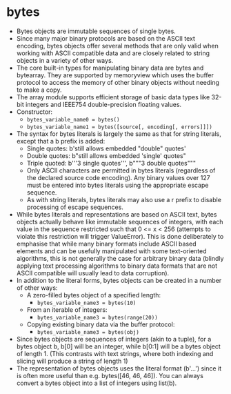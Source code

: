 # bytes
- Bytes objects are immutable sequences of single bytes.
- Since many major binary protocols are based on the ASCII text encoding, bytes objects offer several methods that are only valid when working with ASCII compatible data and are closely related to string objects in a variety of other ways.
- The core built-in types for manipulating binary data are bytes and bytearray. They are supported by memoryview which uses the buffer protocol to access the memory of other binary objects without needing to make a copy.
- The array module supports efficient storage of basic data types like 32-bit integers and IEEE754 double-precision floating values.
- Constructor:
    - `bytes_variable_name0 = bytes()`
    - `bytes_variable_name1 = bytes([source[, encoding[, errors]]])`
- The syntax for bytes literals is largely the same as that for string literals, except that a b prefix is added:
    - Single quotes: b'still allows embedded "double" quotes'
    - Double quotes: b"still allows embedded 'single' quotes"
    - Triple quoted: b'''3 single quotes''', b"""3 double quotes"""
    - Only ASCII characters are permitted in bytes literals (regardless of the declared source code encoding). Any binary values over 127 must be entered into bytes literals using the appropriate escape sequence.
    - As with string literals, bytes literals may also use a r prefix to disable processing of escape sequences.
- While bytes literals and representations are based on ASCII text, bytes objects actually behave like immutable sequences of integers, with each value in the sequence restricted such that 0 <= x < 256 (attempts to violate this restriction will trigger ValueError). This is done deliberately to emphasise that while many binary formats include ASCII based elements and can be usefully manipulated with some text-oriented algorithms, this is not generally the case for arbitrary binary data (blindly applying text processing algorithms to binary data formats that are not ASCII compatible will usually lead to data corruption).
- In addition to the literal forms, bytes objects can be created in a number of other ways:
    - A zero-filled bytes object of a specified length: 
        - `bytes_variable_name3 = bytes(10)`
    - From an iterable of integers:
        - `bytes_variable_name3 = bytes(range(20))`
    - Copying existing binary data via the buffer protocol:
        - `bytes_variable_name3 = bytes(obj)`
- Since bytes objects are sequences of integers (akin to a tuple), for a bytes object b, b[0] will be an integer, while b[0:1] will be a bytes object of length 1. (This contrasts with text strings, where both indexing and slicing will produce a string of length 1)
- The representation of bytes objects uses the literal format (b'...') since it is often more useful than e.g. bytes([46, 46, 46]). You can always convert a bytes object into a list of integers using list(b).